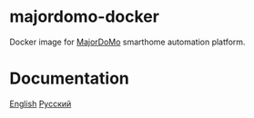 # majordomo-docker
Docker image for [MajorDoMo](https://github.com/sergejey/majordomo) smarthome automation platform.

# Documentation
[English](doc/en)
[Русский](doc/ru)
